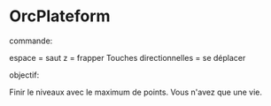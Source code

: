# OrcPlateform

commande:

espace = saut
z = frapper
Touches directionnelles = se déplacer

objectif:

Finir le niveaux avec le maximum de points. Vous n'avez que une vie.
